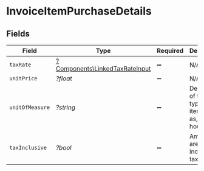 # InvoiceItemPurchaseDetails


## Fields

| Field                                                                           | Type                                                                            | Required                                                                        | Description                                                                     | Example                                                                         |
| ------------------------------------------------------------------------------- | ------------------------------------------------------------------------------- | ------------------------------------------------------------------------------- | ------------------------------------------------------------------------------- | ------------------------------------------------------------------------------- |
| `taxRate`                                                                       | [?Components\LinkedTaxRateInput](../../Models/Components/LinkedTaxRateInput.md) | :heavy_minus_sign:                                                              | N/A                                                                             |                                                                                 |
| `unitPrice`                                                                     | *?float*                                                                        | :heavy_minus_sign:                                                              | N/A                                                                             | 27500.5                                                                         |
| `unitOfMeasure`                                                                 | *?string*                                                                       | :heavy_minus_sign:                                                              | Description of the unit type the item is sold as, ie: kg, hour.                 | pc.                                                                             |
| `taxInclusive`                                                                  | *?bool*                                                                         | :heavy_minus_sign:                                                              | Amounts are including tax                                                       | true                                                                            |